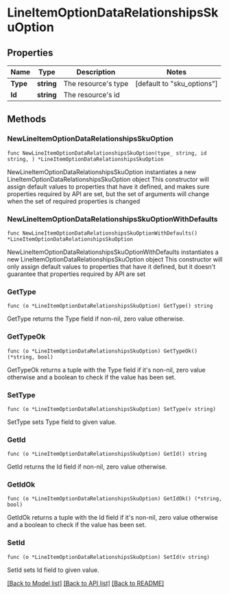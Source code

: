 # LineItemOptionDataRelationshipsSkuOption

## Properties

Name | Type | Description | Notes
------------ | ------------- | ------------- | -------------
**Type** | **string** | The resource&#39;s type | [default to "sku_options"]
**Id** | **string** | The resource&#39;s id | 

## Methods

### NewLineItemOptionDataRelationshipsSkuOption

`func NewLineItemOptionDataRelationshipsSkuOption(type_ string, id string, ) *LineItemOptionDataRelationshipsSkuOption`

NewLineItemOptionDataRelationshipsSkuOption instantiates a new LineItemOptionDataRelationshipsSkuOption object
This constructor will assign default values to properties that have it defined,
and makes sure properties required by API are set, but the set of arguments
will change when the set of required properties is changed

### NewLineItemOptionDataRelationshipsSkuOptionWithDefaults

`func NewLineItemOptionDataRelationshipsSkuOptionWithDefaults() *LineItemOptionDataRelationshipsSkuOption`

NewLineItemOptionDataRelationshipsSkuOptionWithDefaults instantiates a new LineItemOptionDataRelationshipsSkuOption object
This constructor will only assign default values to properties that have it defined,
but it doesn't guarantee that properties required by API are set

### GetType

`func (o *LineItemOptionDataRelationshipsSkuOption) GetType() string`

GetType returns the Type field if non-nil, zero value otherwise.

### GetTypeOk

`func (o *LineItemOptionDataRelationshipsSkuOption) GetTypeOk() (*string, bool)`

GetTypeOk returns a tuple with the Type field if it's non-nil, zero value otherwise
and a boolean to check if the value has been set.

### SetType

`func (o *LineItemOptionDataRelationshipsSkuOption) SetType(v string)`

SetType sets Type field to given value.


### GetId

`func (o *LineItemOptionDataRelationshipsSkuOption) GetId() string`

GetId returns the Id field if non-nil, zero value otherwise.

### GetIdOk

`func (o *LineItemOptionDataRelationshipsSkuOption) GetIdOk() (*string, bool)`

GetIdOk returns a tuple with the Id field if it's non-nil, zero value otherwise
and a boolean to check if the value has been set.

### SetId

`func (o *LineItemOptionDataRelationshipsSkuOption) SetId(v string)`

SetId sets Id field to given value.



[[Back to Model list]](../README.md#documentation-for-models) [[Back to API list]](../README.md#documentation-for-api-endpoints) [[Back to README]](../README.md)


